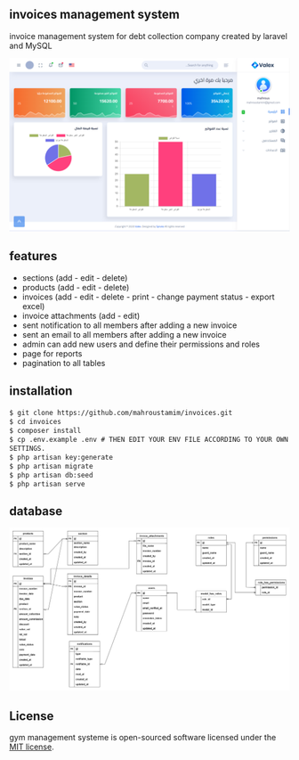 ## invoices management system
invoice management system for debt collection company created by laravel and MySQL 


![Alt text](https://github.com/mahroustamim/invoices/blob/main/home.png)


## features

- sections (add - edit - delete)
- products (add - edit - delete)
- invoices (add - edit - delete - print -  change payment status - export excel)
- invoice attachments (add - edit)
- sent notification to all members after adding a new invoice
- sent an email to all members after adding a new invoice
- admin can add new users and define their permissions and roles
- page for reports 
- pagination to all tables

## installation 

```
$ git clone https://github.com/mahroustamim/invoices.git
$ cd invoices
$ composer install
$ cp .env.example .env # THEN EDIT YOUR ENV FILE ACCORDING TO YOUR OWN SETTINGS.
$ php artisan key:generate
$ php artisan migrate
$ php artisan db:seed
$ php artisan serve
```



## database

![Alt text](https://github.com/mahroustamim/invoices/blob/main/database.png)

## License

gym management systeme is open-sourced software licensed under the [MIT license](https://opensource.org/licenses/MIT).
